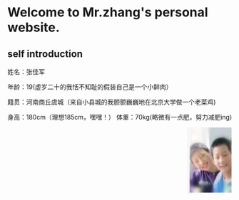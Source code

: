 <h1><b>Welcome to Mr.zhang's personal website.</b></h1>
<h2>self introduction</h2>
<p>姓名：张佳军</p>
 <p>   年龄：19(虚岁二十的我恬不知耻的假装自己是一个小鲜肉）</p>
  <p>  籍贯：河南商丘虞城（来自小县城的我颤颤巍巍地在北京大学做一个老菜鸡)</p>
   <p>身高：180cm（理想185cm，嘿嘿！）  体重：70kg(略微有一点肥，努力减肥ing)</p>
<p><img src="1.jpeg" width="100" height="150" align="right" /></p>

